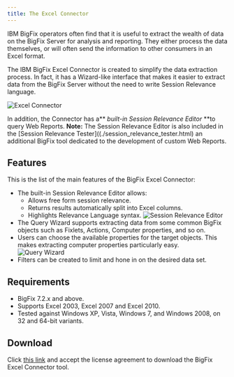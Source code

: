 ```yaml
---
title: The Excel Connector
---
```


IBM BigFix operators often find that it is useful to extract the wealth of data on the BigFix Server for analysis and reporting. 
They either process the data themselves, or will often send the information to other consumers in an Excel format.

The IBM BigFix Excel Connector is created to simplify the data extraction process.
In fact, it has a Wizard-like interface that makes it easier to extract data from the BigFix Server without the need to write Session Relevance language.

![Excel Connector](/static/img/excel_connector.png) 

In addition, the Connector has a** *built-in Session Relevance Editor* **to query Web Reports.
**Note:** The Session Relevance Editor is also included in the [Session Relevance Tester]((./session_relevance_tester.html) an additional BigFix tool dedicated to the development of custom Web Reports.

## Features

This is the list of the main features of the BigFix Excel Connector:
- The built-in Session Relevance Editor allows:
   - Allows free form session relevance.
   - Returns results automatically split into Excel columns.
   - Highlights Relevance Language syntax. 
   ![Session Relevance Editor](/static/img/session_relevance_editor.jpg)
- The Query Wizard supports extracting data from some common BigFix objects such as Fixlets, Actions, Computer properties, and so on.
- Users can choose the available properties for the target objects. This makes extracting computer properties particularly easy.  
![Query Wizard](/static/img/query_wizard.jpg)
- Filters can be created to limit and hone in on the desired data set.

## Requirements
- BigFix 7.2.x and above.
- Supports Excel 2003, Excel 2007 and Excel 2010.
- Tested against Windows XP, Vista, Windows 7, and Windows 2008, on 32 and 64-bit variants.

## Download
Click [this link](http://support.bigfix.com/labs/license.html ) and accept the license agreement to download the BigFix Excel Connector tool.
